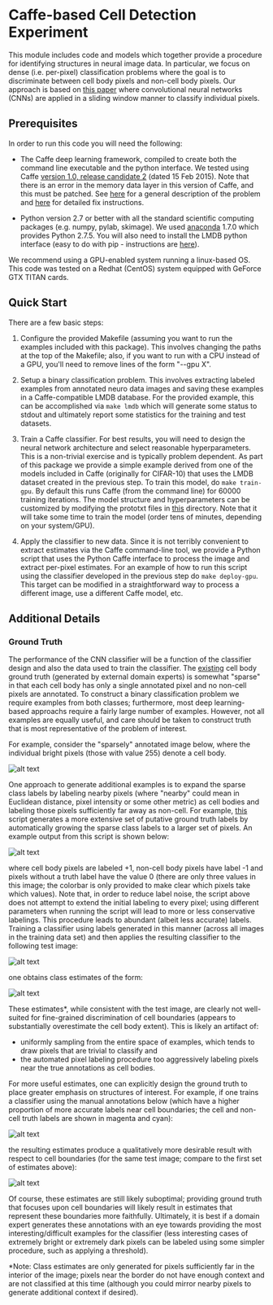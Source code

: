 # Caffe-based Cell Detection Experiment

This module includes code and models which together provide a procedure for identifying structures in neural image data.  In particular, we focus on dense (i.e. per-pixel) classification problems where the goal is to discriminate between cell body pixels and non-cell body pixels.  Our approach is based on [this paper](http://papers.nips.cc/paper/4741-deep-neural-networks-segment-neuronal-membranes-in-electron-microscopy-images) where convolutional neural networks (CNNs) are applied in a sliding window manner to classify individual pixels.


## Prerequisites

In order to run this code you will need the following:

- The Caffe deep learning framework, compiled to create both the command line executable and the python interface.  We tested using Caffe [version 1.0, release candidate 2](https://github.com/BVLC/caffe/releases) (dated 15 Feb 2015).   Note that there is an error in the memory data layer in this version of Caffe, and this must be patched.  See [here](https://github.com/BVLC/caffe/issues/2334) for a general description of the problem and [here](https://github.com/TJKlein/caffe/commit/5f1bb97a587043dbe0892466b866abfe4c76804c) for detailed fix instructions.

- Python version 2.7 or better with all the standard scientific computing packages (e.g. numpy, pylab, skimage).  We used [anaconda](https://www.continuum.io/downloads) 1.7.0 which provides Python 2.7.5.  You will also need to install the LMDB python interface (easy to do with pip - instructions are [here](https://lmdb.readthedocs.org/en/release/)).

We recommend using a GPU-enabled system running a linux-based OS.  This code was tested on a Redhat (CentOS) system equipped with GeForce GTX TITAN cards.

## Quick Start

There are a few basic steps:

1. Configure the provided Makefile (assuming you want to run the examples included with this package).  This involves changing the paths at the top of the Makefile; also, if you want to run with a CPU instead of a GPU, you'll need to remove lines of the form "--gpu X".

2. Setup a binary classification problem.  This involves extracting labeled examples from annotated neuro data images and saving these examples in a Caffe-compatible LMDB database.  For the provided example, this can be accomplished via
    ```make lmdb```
which will generate some status to stdout and ultimately report some statistics for the training and test datasets.

3. Train a Caffe classifier.  For best results, you will need to design the neural network architecture and select reasonable hyperparameters.  This is a non-trivial exercise and is typically problem dependent.  As part of this package we provide a simple example derived from one of the models included in Caffe (originally for CIFAR-10) that uses the LMDB dataset created in the previous step.  To train this model, do
    ```make train-gpu```.
By default this runs Caffe (from the command line) for 60000 training iterations.  The model structure and hyperparameters can be customized by modifying the prototxt files in [this](./models/cifar10) directory.  Note that it will take some time to train the model (order tens of minutes, depending on your system/GPU).

4.  Apply the classifier to new data.  Since it is not terribly convenient to extract estimates via the Caffe command-line tool, we provide a Python script that uses the Python Caffe interface to process the image and extract per-pixel estimates.  For an example of how to run this script using the classifier developed in the previous step do 
```make deploy-gpu```.  This target can be modified in a straightforward way to process a different image, use a different Caffe model, etc.


## Additional Details

### Ground Truth
The performance of the CNN classifier will be a function of the classifier design and also the data used to train the classifier. The [existing](./data/orig) cell body ground truth (generated by external domain experts) is somewhat "sparse" in that each cell body has only a single annotated pixel and no non-cell pixels are annotated.  To construct a binary classification problem we require examples from both classes; furthermore, most deep learning-based approachs require a fairly large number of examples.  However, not all examples are equally useful, and care should be taken to construct truth that is most representative of the problem of interest.

For example, consider the "sparsely" annotated image below, where the individual bright pixels (those with value 255) denote a cell body.

![alt text](./data/ForDocs/Y_sparse.png?raw=true, "Original Annotations")

One approach to generate additional examples is to expand the sparse class labels by labeling nearby pixels (where "nearby" could mean in Euclidean distance, pixel intensity or some other metric) as cell bodies and labeling those pixels sufficiently far away as non-cell.  For example, [this](./src/truth_image.m) script generates a more extensive set of putative ground truth labels by automatically growing the sparse class labels to a larger set of pixels.  An example output from this script is shown below:

![alt text](./data/ForDocs/Y_inferred.png?raw=true, "Inferred Annotations")

where cell body pixels are labeled +1, non-cell body pixels have label -1 and pixels without a truth label have the value 0 (there are only three values in this image; the colorbar is only provided to make clear which pixels take which values).  Note that, in order to reduce label noise, the script above does not attempt to extend the initial labeling to every pixel; using different parameters when running the script will lead to more or less conservative labelings.  This procedure leads to abundant (albeit  less accurate) labels.  Training a classifier using labels generated in this manner (across all images in the training data set) and then applies the resulting classifier to the following test image:

![alt text](./data/interpolated/img.00012.interp.png?raw=true, "Test Image")

one obtains class estimates of the form:

![alt text](./data/ForDocs/Yhat_gross.png?raw=true, "Inferred Annotations")

These estimates*, while consistent with the test image, are clearly not well-suited for fine-grained discrimination of cell boundaries (appears to substantially overestimate the cell body extent).  This is likely an artifact of:

- uniformly sampling from the entire space of examples, which tends to draw pixels that are trivial to classify and
- the automated pixel labeling procedure too aggressively labeling pixels near the true annotations as cell bodies.

For more useful estimates, one can explicitly design the ground truth to place greater emphasis on structures of interest.  For example, if one trains a classifier using the manual annotations below (which have a higher proportion of more accurate labels near cell boundaries; the cell and non-cell truth labels are shown in magenta and cyan):

![alt text](./data/ForDocs/Y_manual1.png?raw=true) 

the resulting estimates produce a qualitatively more desirable result with respect to cell boundaries (for the same test image; compare to the first set of estimates above):

![alt text](./data/ForDocs/Yhat_manual1.png?raw=true)

Of course, these estimates are still likely suboptimal; providing ground truth that focuses upon cell boundaries will likely result in estimates that represent these boundaries more faithfully.  Ultimately, it is best if a domain expert generates these annotations with an eye towards providing the most interesting/difficult examples for the classifier (less interesting cases of extremely bright or extremely dark pixels can be labeled using some simpler procedure, such as applying a threshold).

*Note: Class estimates are only generated for pixels sufficiently far in the interior of the image; pixels near the border do not have enough context and are not classified at this time (although you could mirror nearby pixels to generate additional context if desired).
